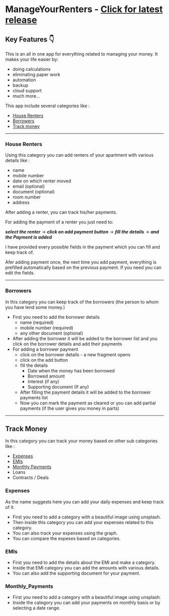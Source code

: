 # ManageYourRenters - [Click for latest release](https://github.com/rkumar0206/ManageYourRenters/releases/tag/4.0.0)

## Key Features 👇

This is an all in one app for everything related to managing your money. It makes your life easier by: 
- doing calculations
- eliminating paper work
- automation
- backup
- cloud support
- much more...

This app include several categories like : 
- [House Renters](#house-renters)
- [Borrowers](#borrowers)
- [Track money](#track-money)

---
### House Renters

Using this category you can add renters of your apartment with various details like :
- name
- mobile number
- date on which renter moved
- email (optional)
- document (optional)
- room number
- address

After adding a renter, you can track his/her payments. 

For adding the payment of a renter you just need to:

**_select the renter_** -> **_click on add payment button_** -> **_fill the details_** -> **_and the Payment is added_**

I have provided every possible fields in the payment which you can fill and keep track of.

Afer adding payment once, the next time you add payment, everything is prefilled automatically based on the previous payment. If you need you can edit the fields.

---
### Borrowers

In this category you can keep track of the borrowers (the person to whom you have lend some money.)

* First you need to add the borrower details
  * name (required)
  * mobile number (required)
  * any other document (optional)
* After adding the borrower it will be added to the borrower list and you click on the borrower details and add their payments
* For adding a borrower payment
  * click on the borrower details - a new fragment opens
  * click on the add button
  * fill the details
    * Date when the money has been borrowed
    * Borrowed amount
    * Interest (if any)
    * Supporting document (If any)
  * After filling the payment details it will be added to the borrower payments list
  * Now you can mark the payment as cleared or you can add partial payments (if the user gives you money in parts)

---
## Track Money
 
 In this category you can track your money based on other sub categories like :
 * [Expenses](#expenses)
 * [EMIs](#emis)
 * [Monthly Payments](#monthly_payments)
 * Loans
 * Contracts / Deals

### Expenses

As the name suggests here you can add your daily expenses and keep track of it.
- First you need to add a category with a beautiful image using unsplash.
- Then inside this category you can add your expenses related to this category.
- You can also track your expenses using the graph.
- You can compare the expeses based on categories.

### EMIs
- First you need to add the details about the EMI and make a category.
- Inside that EMI category you can add the amounts with various details.
- You can also add the supporting document for your payment.

### Monthly_Payments
- First you need to add a category with a beautiful image using unsplash.
- Inside the category you can add your payments on monthly basis or by selecting a date range.
